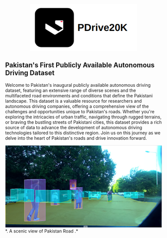 <div align="center">
  <img src="https://github.com/visionrd-ai/PDrive20K/blob/main/gitdata/Screenshot%20from%202023-10-05%2016-37-09.png?raw=true" alt="PDrive Logo">
</div>

## Pakistan's First Publicly Available Autonomous Driving Dataset
Welcome to Pakistan's inaugural publicly available autonomous driving dataset, featuring an extensive range of diverse scenes and the multifaceted road environments and conditions that define the Pakistani landscape. This dataset is a valuable resource for researchers and autonomous driving companies, offering a comprehensive view of the challenges and opportunities unique to Pakistan's roads. Whether you're exploring the intricacies of urban traffic, navigating through rugged terrains, or braving the bustling streets of Pakistani cities, this dataset provides a rich source of data to advance the development of autonomous driving technologies tailored to this distinctive region. Join us on this journey as we delve into the heart of Pakistan's roads and drive innovation forward.

<div align="center">
  <img src="https://github.com/visionrd-ai/PDrive20K/blob/main/gitdata/Screenshot%20from%202023-10-05%2013-12-24.png?raw=true" alt="test1">
</div>
*. A scenic view of Pakistan Road .*
